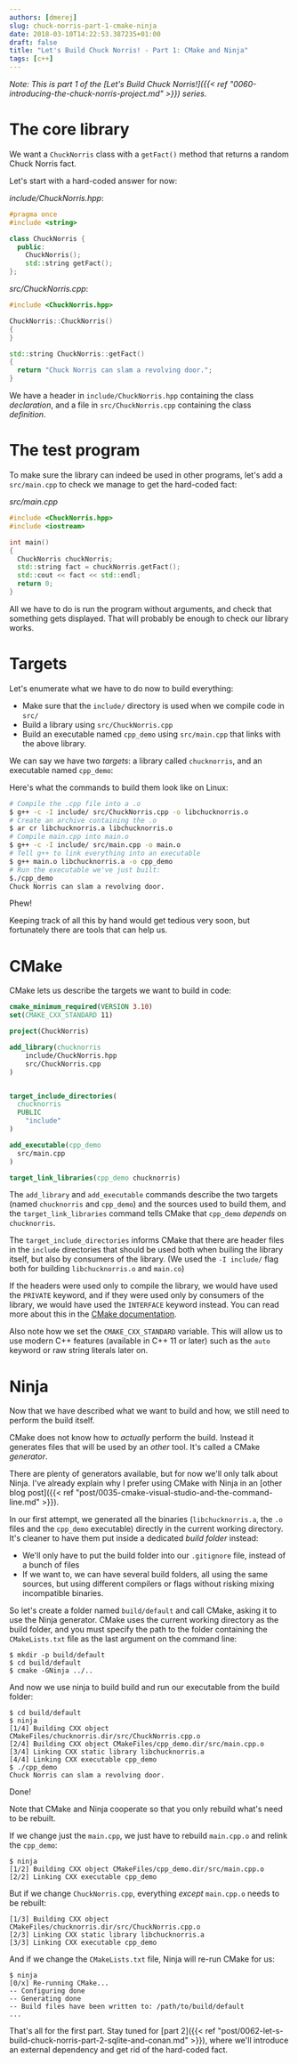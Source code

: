 ```yaml
---
authors: [dmerej]
slug: chuck-norris-part-1-cmake-ninja
date: 2018-03-10T14:22:53.387235+01:00
draft: false
title: "Let's Build Chuck Norris! - Part 1: CMake and Ninja"
tags: [c++]
---
```


_Note: This is part 1 of the [Let's Build Chuck Norris!]({{< ref "0060-introducing-the-chuck-norris-project.md" >}}) series._

# The core library

We want a `ChuckNorris` class with a `getFact()` method that returns a random Chuck Norris fact.

Let's start with a hard-coded answer for now:

_include/ChuckNorris.hpp_:
```c++
#pragma once
#include <string>

class ChuckNorris {
  public:
    ChuckNorris();
    std::string getFact();
};
```

_src/ChuckNorris.cpp_:
```c++
#include <ChuckNorris.hpp>

ChuckNorris::ChuckNorris()
{
}

std::string ChuckNorris::getFact()
{
  return "Chuck Norris can slam a revolving door.";
}
```

We have a header in `include/ChuckNorris.hpp` containing the class *declaration*, and a file in `src/ChuckNorris.cpp` containing the class *definition*.

# The test program

To make sure the library can indeed be used in other programs, let's add a `src/main.cpp` to check we manage to get the hard-coded fact:

_src/main.cpp_
```c++
#include <ChuckNorris.hpp>
#include <iostream>

int main()
{
  ChuckNorris chuckNorris;
  std::string fact = chuckNorris.getFact();
  std::cout << fact << std::endl;
  return 0;
}
```

All we have to do is run the program without arguments, and check that something gets displayed. That will probably be enough to check our library works.

# Targets

Let's enumerate what we have to do now to build everything:

* Make sure that the `include/` directory is used when we compile code in `src/`
* Build a library using `src/ChuckNorris.cpp`
* Build an executable named `cpp_demo` using `src/main.cpp` that links with the above library.

We can say we have two *targets*: a library called `chucknorris`, and an executable named `cpp_demo`:

Here's what the commands to build them look like on Linux:

```bash
# Compile the .cpp file into a .o
$ g++ -c -I include/ src/ChuckNorris.cpp -o libchucknorris.o
# Create an archive containing the .o
$ ar cr libchucknorris.a libchucknorris.o
# Compile main.cpp into main.o
$ g++ -c -I include/ src/main.cpp -o main.o
# Tell g++ to link everything into an executable
$ g++ main.o libchucknorris.a -o cpp_demo
# Run the executable we've just built:
$./cpp_demo
Chuck Norris can slam a revolving door.
```

Phew!

Keeping track of all this by hand would get tedious very soon, but fortunately there are tools that can help us.

# CMake


CMake lets us describe the targets we want to build in code:


```cmake
cmake_minimum_required(VERSION 3.10)
set(CMAKE_CXX_STANDARD 11)

project(ChuckNorris)

add_library(chucknorris
    include/ChuckNorris.hpp
    src/ChuckNorris.cpp
)


target_include_directories(
  chucknorris
  PUBLIC
    "include"
)

add_executable(cpp_demo
  src/main.cpp
)

target_link_libraries(cpp_demo chucknorris)
```

The `add_library` and `add_executable` commands describe the two targets (named `chucknorris` and `cpp_demo`) and the sources used to build them, and the `target_link_libraries` command tells CMake that `cpp_demo` *depends* on `chucknorris`.

The `target_include_directories` informs CMake that there are header files in the `include` directories that should be used both when builing the library itself, but also by consumers of the library. (We used the `-I include/` flag both for building `libchucknorris.o` and `main.co`)

If the headers were used only to compile the library, we would have used the `PRIVATE` keyword, and if they were used only by consumers of the library, we would have used the `INTERFACE` keyword instead. You can read more about this in the [CMake documentation](https://cmake.org/cmake/help/latest/manual/cmake-buildsystem.7.html).

Also note how we set the `CMAKE_CXX_STANDARD` variable. This will allow us to use modern C++ features (available in C++ 11 or later) such as the `auto` keyword or raw string literals later on.

# Ninja

Now that we have described what we want to build and how, we still need to perform the build itself.

CMake does not know how to *actually* perform the build. Instead it generates files that will be used by an *other* tool. It's called a CMake *generator*.

There are plenty of generators available, but for now we'll only talk about Ninja. I've already explain why I prefer using CMake with Ninja in an [other blog post]({{< ref "post/0035-cmake-visual-studio-and-the-command-line.md" >}}).

In our first attempt, we generated all the binaries (`libchucknorris.a`, the `.o` files and the `cpp_demo` executable) directly in the current working directory. It's cleaner to have them put inside a dedicated *build folder* instead:

* We'll only have to put the build folder into our `.gitignore` file, instead of a bunch of files
* If we want to, we can have several build folders, all using the same sources, but using different compilers or flags without risking mixing incompatible binaries.

So let's create a folder named `build/default` and call CMake, asking it to use the Ninja generator. CMake uses the current working directory as the build folder, and you must specify the path to the folder containing the `CMakeLists.txt` file as the last argument on the command line:

```
$ mkdir -p build/default
$ cd build/default
$ cmake -GNinja ../..
```

And now we use ninja to build build and run our executable from the build folder:

```
$ cd build/default
$ ninja
[1/4] Building CXX object CMakeFiles/chucknorris.dir/src/ChuckNorris.cpp.o
[2/4] Building CXX object CMakeFiles/cpp_demo.dir/src/main.cpp.o
[3/4] Linking CXX static library libchucknorris.a
[4/4] Linking CXX executable cpp_demo
$ ./cpp_demo
Chuck Norris can slam a revolving door.
```

Done!

Note that CMake and Ninja cooperate so that you only rebuild what's need to be rebuilt.

If we change just the `main.cpp`, we just have to rebuild `main.cpp.o` and relink the `cpp_demo`:

```
$ ninja
[1/2] Building CXX object CMakeFiles/cpp_demo.dir/src/main.cpp.o
[2/2] Linking CXX executable cpp_demo
```

But if we change `ChuckNorris.cpp`, everything *except* `main.cpp.o` needs to be rebuilt:

```
[1/3] Building CXX object CMakeFiles/chucknorris.dir/src/ChuckNorris.cpp.o
[2/3] Linking CXX static library libchucknorris.a
[3/3] Linking CXX executable cpp_demo
```

And if we change the `CMakeLists.txt` file, Ninja will re-run CMake for us:

```
$ ninja
[0/x] Re-running CMake...
-- Configuring done
-- Generating done
-- Build files have been written to: /path/to/build/default
...
```

That's all for the first part. Stay tuned for [part 2]({{< ref "post/0062-let-s-build-chuck-norris-part-2-sqlite-and-conan.md" >}}), where we'll introduce an external dependency and get rid of the hard-coded fact.
